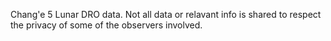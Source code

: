 Chang'e 5 Lunar DRO data.
Not all data or relavant info is shared to respect the privacy of some of the observers involved.
